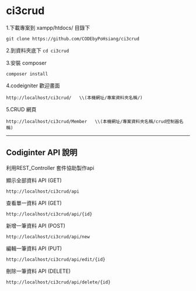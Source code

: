 # ci3crud

1.下載專案到 xampp/htdocs/ 目錄下</br>

```
git clone https://github.com/CODEbyPoHsiang/ci3crud
```
2.到資料夾底下 `cd ci3crud`</br>

3.安裝 composer</br>
```
composer install
```
4.codeigniter 歡迎畫面
```
http://localhost/ci3crud/   \\(本機網址/專案資料夾名稱/)
```
5.CRUD 網頁
```
http://localhost/ci3crud/Member   \\(本機網址/專案資料夾名稱/crud控制器名稱)
```
---
Codiginter API 說明
---
利用REST_Controller 套件協助製作api

顯示全部資料 API (GET)
```
http://localhost/ci3crud/api
```
查看單一資料 API (GET)
```
http://localhost/ci3crud/api/{id}
```
新增一筆資料 API (POST)
```
http://localhost/ci3crud/api/new
```
編輯一筆資料 API (PUT)
```
http://localhost/ci3crud/api/edit/{id}
```
刪除一筆資料 API (DELETE)
```
http://localhost/ci3crud/api/delete/{id}
```
